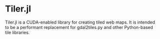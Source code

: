 # Tiler.jl
Tiler.jl is a CUDA-enabled library for creating tiled web maps. It is intended to be a performant replacement for gdal2tiles.py and other Python-based tile libraries. 
